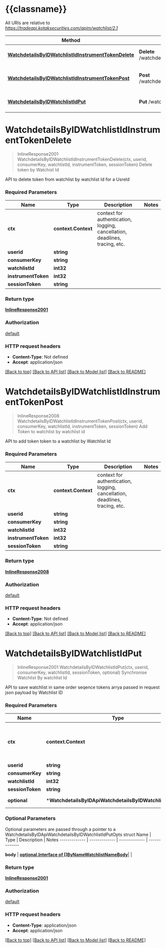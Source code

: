 # {{classname}}

All URIs are relative to *https://tradeapi.kotaksecurities.com/apim/watchlist/2.1*

Method | HTTP request | Description
------------- | ------------- | -------------
[**WatchdetailsByIDWatchlistIdInstrumentTokenDelete**](WatchdetailsByIDApi.md#WatchdetailsByIDWatchlistIdInstrumentTokenDelete) | **Delete** /watchdetails/byID/{watchlistId}/{instrumentToken} | Delete token by Watchist Id
[**WatchdetailsByIDWatchlistIdInstrumentTokenPost**](WatchdetailsByIDApi.md#WatchdetailsByIDWatchlistIdInstrumentTokenPost) | **Post** /watchdetails/byID/{watchlistId}/{instrumentToken} | Add Token to watchlist by watchlist id
[**WatchdetailsByIDWatchlistIdPut**](WatchdetailsByIDApi.md#WatchdetailsByIDWatchlistIdPut) | **Put** /watchdetails/byID/{watchlistId} | Synchronise Watchlist By watchlist Id

# **WatchdetailsByIDWatchlistIdInstrumentTokenDelete**
> InlineResponse2001 WatchdetailsByIDWatchlistIdInstrumentTokenDelete(ctx, userid, consumerKey, watchlistId, instrumentToken, sessionToken)
Delete token by Watchist Id

API to delete token from watchlist by watchlist Id for a UsreId

### Required Parameters

Name | Type | Description  | Notes
------------- | ------------- | ------------- | -------------
 **ctx** | **context.Context** | context for authentication, logging, cancellation, deadlines, tracing, etc.
  **userid** | **string**|  | 
  **consumerKey** | **string**|  | 
  **watchlistId** | **int32**|  | 
  **instrumentToken** | **int32**|  | 
  **sessionToken** | **string**|  | 

### Return type

[**InlineResponse2001**](inline_response_200_1.md)

### Authorization

[default](../README.md#default)

### HTTP request headers

 - **Content-Type**: Not defined
 - **Accept**: application/json

[[Back to top]](#) [[Back to API list]](../README.md#documentation-for-api-endpoints) [[Back to Model list]](../README.md#documentation-for-models) [[Back to README]](../README.md)

# **WatchdetailsByIDWatchlistIdInstrumentTokenPost**
> InlineResponse2008 WatchdetailsByIDWatchlistIdInstrumentTokenPost(ctx, userid, consumerKey, watchlistId, instrumentToken, sessionToken)
Add Token to watchlist by watchlist id

API to add token token to a watchlist by Watchlist Id

### Required Parameters

Name | Type | Description  | Notes
------------- | ------------- | ------------- | -------------
 **ctx** | **context.Context** | context for authentication, logging, cancellation, deadlines, tracing, etc.
  **userid** | **string**|  | 
  **consumerKey** | **string**|  | 
  **watchlistId** | **int32**|  | 
  **instrumentToken** | **int32**|  | 
  **sessionToken** | **string**|  | 

### Return type

[**InlineResponse2008**](inline_response_200_8.md)

### Authorization

[default](../README.md#default)

### HTTP request headers

 - **Content-Type**: Not defined
 - **Accept**: application/json

[[Back to top]](#) [[Back to API list]](../README.md#documentation-for-api-endpoints) [[Back to Model list]](../README.md#documentation-for-models) [[Back to README]](../README.md)

# **WatchdetailsByIDWatchlistIdPut**
> InlineResponse2001 WatchdetailsByIDWatchlistIdPut(ctx, userid, consumerKey, watchlistId, sessionToken, optional)
Synchronise Watchlist By watchlist Id

API to save watchlist in same order seqence tokens arrya passed in request json payload by Watchlist ID

### Required Parameters

Name | Type | Description  | Notes
------------- | ------------- | ------------- | -------------
 **ctx** | **context.Context** | context for authentication, logging, cancellation, deadlines, tracing, etc.
  **userid** | **string**|  | 
  **consumerKey** | **string**|  | 
  **watchlistId** | **int32**|  | 
  **sessionToken** | **string**|  | 
 **optional** | ***WatchdetailsByIDApiWatchdetailsByIDWatchlistIdPutOpts** | optional parameters | nil if no parameters

### Optional Parameters
Optional parameters are passed through a pointer to a WatchdetailsByIDApiWatchdetailsByIDWatchlistIdPutOpts struct
Name | Type | Description  | Notes
------------- | ------------- | ------------- | -------------




 **body** | [**optional.Interface of []ByNameWatchlistNameBody**](byName_watchlistName_body.md)|  | 

### Return type

[**InlineResponse2001**](inline_response_200_1.md)

### Authorization

[default](../README.md#default)

### HTTP request headers

 - **Content-Type**: application/json
 - **Accept**: application/json

[[Back to top]](#) [[Back to API list]](../README.md#documentation-for-api-endpoints) [[Back to Model list]](../README.md#documentation-for-models) [[Back to README]](../README.md)

